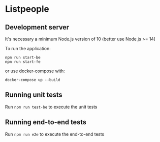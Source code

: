 # Listpeople

## Development server

It's necessary a minimum Node.js version of 10 (better use Node.js >= 14)

To run the application:

```
npm run start-be
npm run start-fe
```

or use docker-compose with:

```
docker-compose up --build

```

## Running unit tests

Run `npm run test-be` to execute the unit tests

## Running end-to-end tests

Run `npm run e2e` to execute the end-to-end tests
